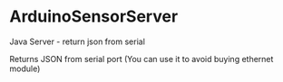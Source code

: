 # ArduinoSensorServer

Java Server - return json from serial 

Returns JSON from serial port (You can use it to avoid buying ethernet module)
